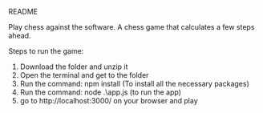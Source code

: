 README

Play chess against the software.
A chess game that calculates a few steps ahead.

Steps to run the game:

1. Download the folder and unzip it
2. Open the terminal and get to the folder
3. Run the command: npm install (To install all the necessary packages)
4. Run the command: node .\app.js (to run the app)
5. go to http://localhost:3000/ on your browser  and play





